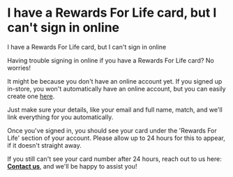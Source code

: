 # I have a Rewards For Life card, but I can't sign in online

I have a Rewards For Life card, but I can't sign in online

Having trouble signing in online if you have a Rewards For Life card? No worries!

It might be because you don't have an online account yet. If you signed up in-store, you won't automatically have an online account, but you can easily create one [here](https://www.hollandandbarrett.com/auth/signup).

Just make sure your details, like your email and full name, match, and we'll link everything for you automatically.

Once you've signed in, you should see your card under the 'Rewards For Life' section of your account. Please allow up to 24 hours for this to appear, if it doesn't straight away.

If you still can't see your card number after 24 hours, reach out to us here: **[Contact us](/hc/en-gb/articles/20011957983378)**, and we'll be happy to assist you!
